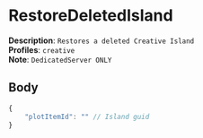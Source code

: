 # RestoreDeletedIsland

**Description**: `Restores a deleted Creative Island` \
**Profiles**: `creative` \
**Note**: `DedicatedServer ONLY`

## Body

```js
{
    "plotItemId": "" // Island guid
}
```
